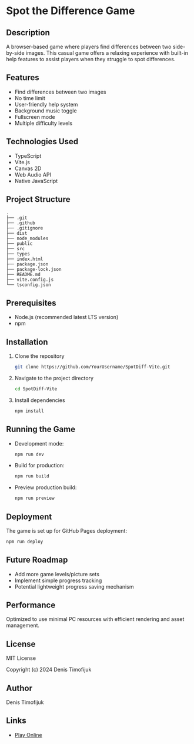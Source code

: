 # Spot the Difference Game

## Description

A browser-based game where players find differences between two side-by-side images. This casual game offers a relaxing experience with built-in help features to assist players when they struggle to spot differences.

## Features

- Find differences between two images
- No time limit
- User-friendly help system
- Background music toggle
- Fullscreen mode
- Multiple difficulty levels

## Technologies Used

- TypeScript
- Vite.js
- Canvas 2D
- Web Audio API
- Native JavaScript

## Project Structure

```
.
├── .git
├── .github
├── .gitignore
├── dist
├── node_modules
├── public
├── src
├── types
├── index.html
├── package.json
├── package-lock.json
├── README.md
├── vite.config.js
└── tsconfig.json
```

## Prerequisites

- Node.js (recommended latest LTS version)
- npm

## Installation

1. Clone the repository
   ```bash
   git clone https://github.com/YourUsername/SpotDiff-Vite.git
   ```

2. Navigate to the project directory
   ```bash
   cd SpotDiff-Vite
   ```

3. Install dependencies
   ```bash
   npm install
   ```

## Running the Game

- Development mode:
  ```bash
  npm run dev
  ```

- Build for production:
  ```bash
  npm run build
  ```

- Preview production build:
  ```bash
  npm run preview
  ```

## Deployment

The game is set up for GitHub Pages deployment:
```bash
npm run deploy
```

## Future Roadmap

- Add more game levels/picture sets
- Implement simple progress tracking
- Potential lightweight progress saving mechanism

## Performance

Optimized to use minimal PC resources with efficient rendering and asset management.

## License

MIT License

Copyright (c) 2024 Denis Timofijuk

## Author

Denis Timofijuk


## Links
 - [Play Online](https://denistimofijuk.github.io/SpotDiff-Vite/)
